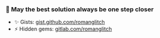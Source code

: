 ### 🚀 May the best solution always be one step closer
- ✨ Gists: [gist.github.com/romanglitch](https://gist.github.com/romanglitch)
- ⚡ Hidden gems: [gitlab.com/romanglitch](https://gitlab.com/romanglitch)

